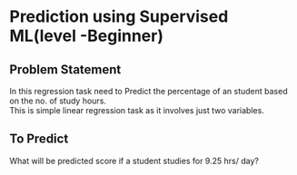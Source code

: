 <h1>Prediction using Supervised ML(level -Beginner)
  
  <h2>Problem Statement</h2>
   In this regression task need to Predict the percentage of an student based on the no. of study hours.<br>
    This is simple linear regression task as it involves just two variables.
  
  <h2>To Predict</h2>
  What will be predicted score if a student studies for 9.25 hrs/ day?
  
  
  
